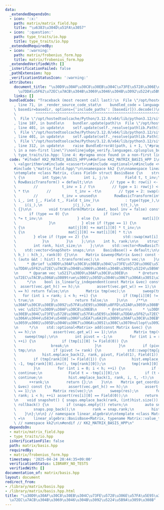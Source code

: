```yaml
---
data:
  _extendedDependsOn:
  - icon: ':x:'
    path: matrix/matrix_field.hpp
    title: "\u6383\u304D\u51FA\u3057"
  - icon: ':question:'
    path: type_traits/io.hpp
    title: type_traits/io.hpp
  _extendedRequiredBy:
  - icon: ':warning:'
    path: matrix/frobenius_form.hpp
    title: matrix/frobenius_form.hpp
  _extendedVerifiedWith: []
  _isVerificationFailed: false
  _pathExtension: hpp
  _verificationStatusIcon: ':warning:'
  attributes:
    document_title: "\u30D9\u30AF\u30C8\u30EB\u304C\u73FE\u5728\u306E\u57FA\u5E95\u3068\
      \u7DDA\u5F62\u72EC\u7ACB\u304B\u3069\u3046\u304B\u3092\u5224\u5B9A\u3059\u308B"
    links: []
  bundledCode: "Traceback (most recent call last):\n  File \"/opt/hostedtoolcache/Python/3.12.0/x64/lib/python3.12/site-packages/onlinejudge_verify/documentation/build.py\"\
    , line 71, in _render_source_code_stat\n    bundled_code = language.bundle(stat.path,\
    \ basedir=basedir, options={'include_paths': [basedir]}).decode()\n          \
    \         ^^^^^^^^^^^^^^^^^^^^^^^^^^^^^^^^^^^^^^^^^^^^^^^^^^^^^^^^^^^^^^^^^^^^^^^^^^^^^^^^^\n\
    \  File \"/opt/hostedtoolcache/Python/3.12.0/x64/lib/python3.12/site-packages/onlinejudge_verify/languages/cplusplus.py\"\
    , line 187, in bundle\n    bundler.update(path)\n  File \"/opt/hostedtoolcache/Python/3.12.0/x64/lib/python3.12/site-packages/onlinejudge_verify/languages/cplusplus_bundle.py\"\
    , line 401, in update\n    self.update(self._resolve(pathlib.Path(included), included_from=path))\n\
    \  File \"/opt/hostedtoolcache/Python/3.12.0/x64/lib/python3.12/site-packages/onlinejudge_verify/languages/cplusplus_bundle.py\"\
    , line 401, in update\n    self.update(self._resolve(pathlib.Path(included), included_from=path))\n\
    \  File \"/opt/hostedtoolcache/Python/3.12.0/x64/lib/python3.12/site-packages/onlinejudge_verify/languages/cplusplus_bundle.py\"\
    , line 312, in update\n    raise BundleErrorAt(path, i + 1, \"#pragma once found\
    \ in a non-first line\")\nonlinejudge_verify.languages.cplusplus_bundle.BundleErrorAt:\
    \ type_traits/io.hpp: line 4: #pragma once found in a non-first line\n"
  code: "#ifndef KK2_MATRIX_BASIS_HPP\n#define KK2_MATRIX_BASIS_HPP 1\n\n#include\
    \ <algorithm>\n#include <cassert>\n#include <optional>\n#include <vector>\n\n\
    #include \"matrix_field.hpp\"\n\nnamespace kk2 {\n\nnamespace linear_algebra {\n\
    \ntemplate <class Matrix, class Field> struct BasisBase {\n    struct RowBasicTransform\
    \ {\n        int type;\n        int i, j;\n        Field t, t_inv;\n\n       \
    \ RowBasicTransform() = default;\n\n        // type = 0: row(i) <- row(i) * t\n\
    \        //           t_inv = 1 / t\n        // type = 1: row(j) <- row(j) + row(i)\
    \ * t\n        //           t_inv = -t\n        // type = 2: swap(row(i), row(j))\n\
    \        //           t_inv = unused\n        RowBasicTransform(int type_, int\
    \ i_, int j_, Field t_, Field t_inv_)\n            : type(type_),\n          \
    \    i(i_),\n              j(j_),\n              t(t_),\n              t_inv(t_inv_)\
    \ {}\n\n        void transform(Matrix &mat, bool inv = false) const {\n      \
    \      if (type == 0) {\n                if (inv) {\n                    mat[i][0]\
    \ *= t_inv;\n                } else {\n                    mat[i][0] *= t;\n \
    \               }\n            } else if (type == 1) {\n                if (inv)\
    \ {\n                    mat[j][0] += mat[i][0] * t_inv;\n                } else\
    \ {\n                    mat[j][0] += mat[i][0] * t;\n                }\n    \
    \        } else if (type == 2) {\n                std::swap(mat[i], mat[j]);\n\
    \            }\n        }\n    };\n\n    int h, rank;\n\n    struct SnapShot {\n\
    \        int rank, hist_size;\n    };\n\n    std::vector<RowBasicTransform> hist;\n\
    \    std::vector<SnapShot> snaps;\n\n    BasisBase() = default;\n\n    BasisBase(int\
    \ h_) : h(h_), rank(0) {}\n\n    Matrix &sweep(Matrix &vec) const {\n        for\
    \ (auto &&t : hist) t.transform(vec);\n        return vec;\n    }\n\n    /**\n\
    \     * @brief \u30D9\u30AF\u30C8\u30EB\u304C\u73FE\u5728\u306E\u57FA\u5E95\u3068\
    \u7DDA\u5F62\u72EC\u7ACB\u304B\u3069\u3046\u304B\u3092\u5224\u5B9A\u3059\u308B\
    \n     * @param vec \u5217\u30D9\u30AF\u30C8\u30EB\n     * @return \u7DDA\u5F62\
    \u72EC\u7ACB\u306A\u3089true\u3001\u305D\u3046\u3067\u306A\u3051\u308C\u3070false\n\
    \     */\n    bool is_linearly_independent(const Matrix &vec) const {\n      \
    \  assert(vec.get_h() == h);\n        assert(vec.get_w() == 1);\n        if (rank\
    \ == h) return false;\n\n        Matrix tmp(vec);\n        sweep(tmp);\n     \
    \   for (int i = rank; i < h; ++i) {\n            if (tmp[i][0] != Field(0)) return\
    \ true;\n        }\n        return false;\n    }\n\n    /**\n     * @brief \u30D9\
    \u30AF\u30C8\u30EB\u3092\u57FA\u5E95\u306B\u8FFD\u52A0\u3059\u308B\n     * @param\
    \ vec \u5217\u30D9\u30AF\u30C8\u30EB\n     * @return\n     * \u30D9\u30AF\u30C8\
    \u30EB\u304C\u73FE\u5728\u306E\u57FA\u5E95\u3068\u7DDA\u5F62\u72EC\u7ACB\u3067\
    \u306A\u3044\u5834\u5408\u306F\u5EA7\u6A19\u30D9\u30AF\u30C8\u30EB\u3092\u8FD4\
    \u3059\u3001\u305D\u3046\u3067\u306A\u3051\u308C\u3070nullopt\u3092\u8FD4\u3059\
    \n     */\n    std::optional<Matrix> add(const Matrix &vec) {\n        assert(vec.get_h()\
    \ == h);\n        assert(vec.get_w() == 1);\n\n        Matrix tmp(vec);\n    \
    \    sweep(tmp);\n\n        int pivot = -1;\n        for (int i = rank; i < h;\
    \ ++i) {\n            if (tmp[i][0] != Field(0)) {\n                pivot = i;\n\
    \                break;\n            }\n        }\n        if (pivot == -1) return\
    \ tmp;\n\n        if (pivot != rank) {\n            std::swap(tmp[pivot], tmp[rank]);\n\
    \            hist.emplace_back(2, rank, pivot, Field(1), Field(1));\n        }\n\
    \        if (tmp[rank][0] != Field(1)) {\n            hist.emplace_back(0, rank,\
    \ -1, tmp[rank][0].inv(), tmp[rank][0]);\n            tmp[rank][0] = Field(1);\n\
    \        }\n        for (int i = 0; i < h; ++i) {\n            if (i == rank)\
    \ continue;\n            Field t = -tmp[i][0];\n            if (t == Field(0))\
    \ continue;\n            hist.emplace_back(1, rank, i, t, -t);\n        }\n  \
    \      ++rank;\n        return {};\n    }\n\n    Matrix get_coordinate(const Matrix\
    \ &vec) const {\n        assert(vec.get_h() == h);\n        assert(vec.get_w()\
    \ == 1);\n        Matrix res(vec);\n        sweep(res);\n        for (int i =\
    \ rank; i < h; ++i) assert(res[i][0] == Field(0));\n        return res;\n    }\n\
    \n    void snapshot() { snaps.emplace_back(rank, (int)hist.size()); }\n\n    void\
    \ rollback() {\n        if (snaps.empty()) return;\n        auto snap = snaps.back();\n\
    \        snaps.pop_back();\n        rank = snap.rank;\n        hist.resize(snap.hist_size);\n\
    \    }\n};\n\n} // namespace linear_algebra\n\ntemplate <class Matrix> using BasisMatrix\
    \ =\n    linear_algebra::BasisBase<Matrix, typename Matrix::value_type>;\n\n}\
    \ // namespace kk2\n\n#endif // KK2_MATRIX_BASIS_HPP\n"
  dependsOn:
  - matrix/matrix_field.hpp
  - type_traits/io.hpp
  isVerificationFile: false
  path: matrix/basis.hpp
  requiredBy:
  - matrix/frobenius_form.hpp
  timestamp: '2025-04-24 20:44:35+09:00'
  verificationStatus: LIBRARY_NO_TESTS
  verifiedWith: []
documentation_of: matrix/basis.hpp
layout: document
redirect_from:
- /library/matrix/basis.hpp
- /library/matrix/basis.hpp.html
title: "\u30D9\u30AF\u30C8\u30EB\u304C\u73FE\u5728\u306E\u57FA\u5E95\u3068\u7DDA\u5F62\
  \u72EC\u7ACB\u304B\u3069\u3046\u304B\u3092\u5224\u5B9A\u3059\u308B"
---
```

